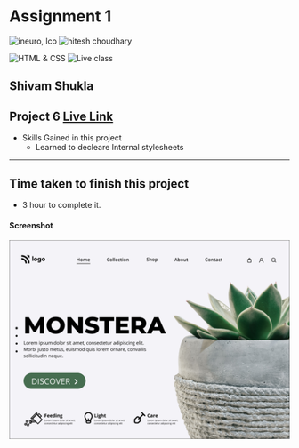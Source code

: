 # Assignment 1

![ineuro, lco](https://img.shields.io/badge/iNeuron-LCO-green)
![hitesh choudhary](https://img.shields.io/badge/Hitesh--Choudhary-Full--stack--JS--bootcamp-red)

![HTML & CSS](https://img.shields.io/badge/HTML-CSS-orange)
![Live class](https://img.shields.io/badge/LIVE--CLASS-PROJECT--6-lightgrey)

## Shivam Shukla

## Project 6 [Live Link](#)

-   Skills Gained in this project
    -   Learned to decleare Internal stylesheets

---

## Time taken to finish this project

-  3 hour to complete it.

#### Screenshot

![Desktop](6.png)